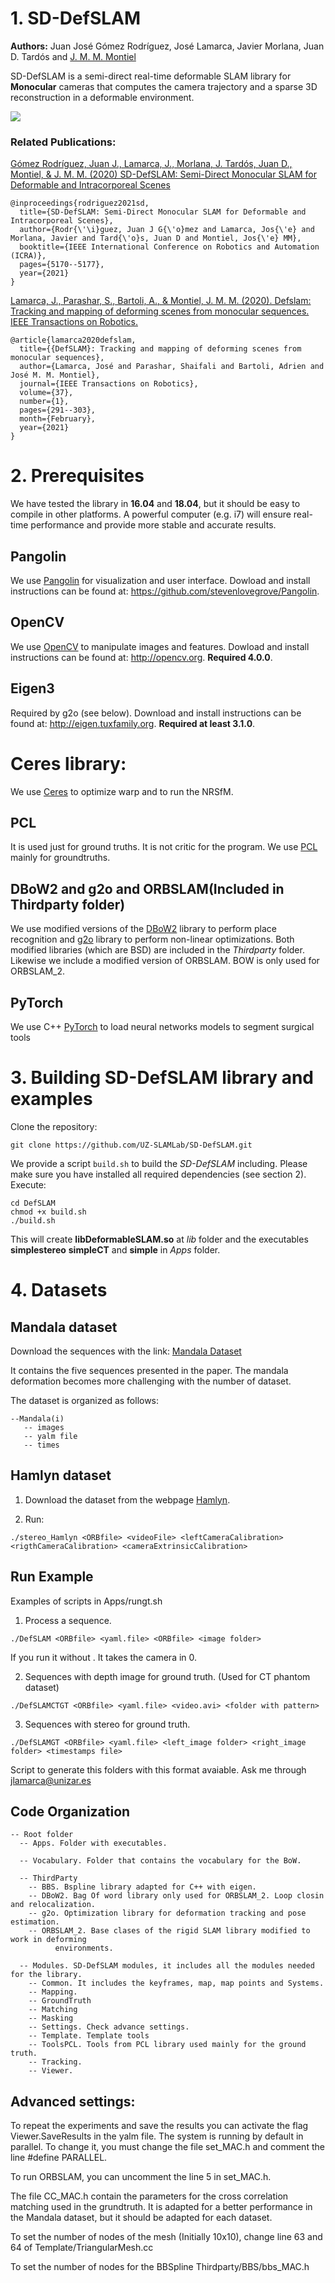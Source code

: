 # 1. SD-DefSLAM
**Authors:** Juan José Gómez Rodríguez, José Lamarca, Javier Morlana, Juan D. Tardós and [J. M. M. Montiel](http://webdiis.unizar.es/~josemari/) 

SD-DefSLAM is a semi-direct real-time deformable SLAM library for **Monocular** cameras that computes the camera trajectory and a sparse 3D reconstruction in a deformable environment.

[![](https://img.youtube.com/vi/gkcC0IR3X6A/0.jpg)](https://www.youtube.com/watch?v=gkcC0IR3X6A&feature=youtu.be)


### Related Publications:
[Gómez Rodríguez, Juan J., Lamarca, J., Morlana, J. Tardós, Juan D., Montiel, & J. M. M. (2020) SD-DefSLAM: Semi-Direct Monocular SLAM for Deformable and Intracorporeal Scenes](https://arxiv.org/abs/2010.09409)
```
@inproceedings{rodriguez2021sd,
  title={SD-DefSLAM: Semi-Direct Monocular SLAM for Deformable and Intracorporeal Scenes},
  author={Rodr{\'\i}guez, Juan J G{\'o}mez and Lamarca, Jos{\'e} and Morlana, Javier and Tard{\'o}s, Juan D and Montiel, Jos{\'e} MM},
  booktitle={IEEE International Conference on Robotics and Automation (ICRA)},
  pages={5170--5177},
  year={2021}
}
```


[Lamarca, J., Parashar, S., Bartoli, A., & Montiel, J. M. M. (2020). Defslam: Tracking and mapping of deforming scenes from monocular sequences. IEEE Transactions on Robotics.](https://ieeexplore.ieee.org/abstract/document/9201190?casa_token=CEq8mKJAPFsAAAAA:Eutmf2gfImPc-6RWkhZ-VGBplY_Vuvqlezs4nRD7w0L7F_NOC-sZx8-65EZMEDkHeCpkSNAVOg)

```
@article{lamarca2020defslam,
  title={{DefSLAM}: Tracking and mapping of deforming scenes from monocular sequences},
  author={Lamarca, José and Parashar, Shaifali and Bartoli, Adrien and José M. M. Montiel},
  journal={IEEE Transactions on Robotics},
  volume={37},
  number={1},
  pages={291--303},
  month={February},
  year={2021}
}
```

# 2. Prerequisites
We have tested the library in **16.04** and **18.04**, but it should be easy to compile in other platforms. A powerful computer (e.g. i7) will ensure real-time performance and provide more stable and accurate results.

## Pangolin
We use [Pangolin](https://github.com/stevenlovegrove/Pangolin) for visualization and user interface. Dowload and install instructions can be found at: https://github.com/stevenlovegrove/Pangolin.

## OpenCV
We use [OpenCV](http://opencv.org) to manipulate images and features. Dowload and install instructions can be found at: http://opencv.org. **Required 4.0.0**.

## Eigen3
Required by g2o (see below). Download and install instructions can be found at: http://eigen.tuxfamily.org. **Required at least 3.1.0**.

# Ceres library:
We use [Ceres](http://opencv.org) to optimize warp and to run the NRSfM.

## PCL
It is used just for ground truths. It is not critic for the program. We use [PCL](https://pointclouds.org/downloads/) mainly for groundtruths.

## DBoW2 and g2o and ORBSLAM(Included in Thirdparty folder)
We use modified versions of the [DBoW2](https://github.com/dorian3d/DBoW2) library to perform place recognition and [g2o](https://github.com/RainerKuemmerle/g2o) library to perform non-linear optimizations. Both modified libraries (which are BSD) are included in the *Thirdparty* folder. Likewise we include a modified version of ORBSLAM. BOW is only used for ORBSLAM_2.

## PyTorch
We use C++ [PyTorch](https://pytorch.org/cppdocs/installing.html) to load neural networks models to segment surgical tools

# 3. Building SD-DefSLAM library and examples

Clone the repository:
```
git clone https://github.com/UZ-SLAMLab/SD-DefSLAM.git
```

We provide a script `build.sh` to build the *SD-DefSLAM* including. Please make sure you have installed all required dependencies (see section 2). Execute:
```
cd DefSLAM
chmod +x build.sh
./build.sh
```

This will create **libDeformableSLAM.so**  at *lib* folder and the executables **simplestereo** **simpleCT** and **simple** in *Apps* folder.

# 4. Datasets
## Mandala dataset
Download the sequences with the link: 
[Mandala Dataset](https://drive.google.com/file/d/1i3i2f3Ph22DfZ6AfXKjPRb8WrGNw_41C/view?usp=sharing)

It contains the five sequences presented in the paper. The mandala deformation becomes more challenging with the number of dataset.

The dataset is organized as follows:
```
--Mandala(i)
   -- images
   -- yalm file
   -- times
```
## Hamlyn dataset  
1. Download the dataset from the webpage [Hamlyn](http://hamlyn.doc.ic.ac.uk/vision/). 

2. Run:
 
 ```./stereo_Hamlyn <ORBfile> <videoFile> <leftCameraCalibration> <rigthCameraCalibration> <cameraExtrinsicCalibration>```

## Run Example
Examples of scripts in Apps/rungt.sh

1. Process a sequence. 
```
./DefSLAM <ORBfile> <yaml.file> <ORBfile> <image folder>
```
If you run it without <image folder>. It takes the camera in 0. 

2. Sequences with depth image for ground truth. (Used for CT phantom dataset)
```
./DefSLAMCTGT <ORBfile> <yaml.file> <video.avi> <folder with pattern>
```

3. Sequences with stereo for ground truth.
```
./DefSLAMGT <ORBfile> <yaml.file> <left_image folder> <right_image folder> <timestamps file>
```

Script to generate this folders with this format avaiable. Ask me through <jlamarca@unizar.es>

## Code Organization
```
-- Root folder
  -- Apps. Folder with executables.

  -- Vocabulary. Folder that contains the vocabulary for the BoW.

  -- ThirdParty
    -- BBS. Bspline library adapted for C++ with eigen.
    -- DBoW2. Bag Of word library only used for ORBSLAM_2. Loop closin and relocalization.
    -- g2o. Optimization library for deformation tracking and pose estimation.
    -- ORBSLAM_2. Base clases of the rigid SLAM library modified to work in deforming 
		  environments.

  -- Modules. SD-DefSLAM modules, it includes all the modules needed for the library.
    -- Common. It includes the keyframes, map, map points and Systems.
    -- Mapping.
    -- GroundTruth
    -- Matching
    -- Masking
    -- Settings. Check advance settings.
    -- Template. Template tools
    -- ToolsPCL. Tools from PCL library used mainly for the ground truth.
    -- Tracking. 
    -- Viewer.
```
## Advanced settings:
To repeat the experiments and save the results you can activate the flag Viewer.SaveResults in the yalm file. The system is running by default in parallel. To change it, you must change the file set_MAC.h and comment the line #define PARALLEL.

To run ORBSLAM, you can uncomment the line 5 in set_MAC.h.

The file CC_MAC.h contain the parameters for the cross correlation matching used in the grundtruth. It is adapted for a better performance in the Mandala dataset, but it should be adapted for each dataset.

To set the number of nodes of the mesh (Initially 10x10), change line 63 and 64 of Template/TriangularMesh.cc

To set the number of nodes for the BBSpline Thirdparty/BBS/bbs_MAC.h
